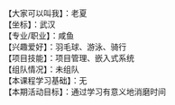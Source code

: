 【大家可以叫我】：老夏   
【坐标】：武汉   
【专业/职业】：咸鱼   
【兴趣爱好】：羽毛球、游泳、骑行   
【项目技能】：项目管理、嵌入式系统   
【组队情况】：未组队   
【本课程学习基础】：无   
【本期活动目标】：通过学习有意义地消磨时间   